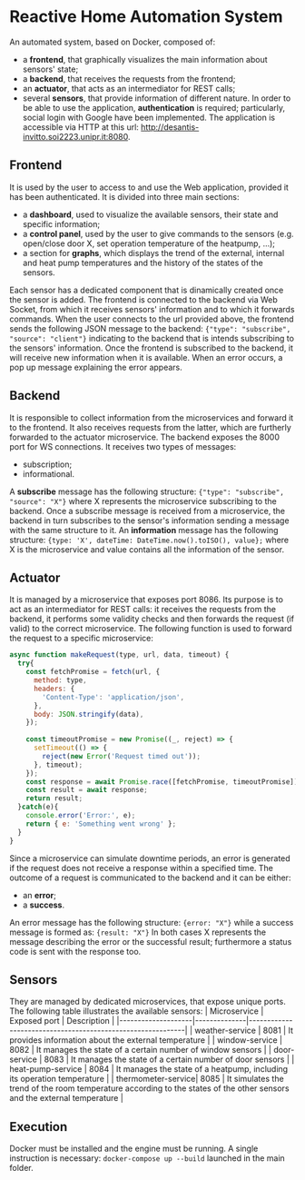 # Reactive Home Automation System
An automated system, based on Docker, composed of:
  - a **frontend**, that graphically visualizes the main information about sensors' state;
  - a **backend**, that receives the requests from the frontend;
  - an **actuator**, that acts as an intermediator for REST calls;
  - several **sensors**, that provide information of different nature.
In order to be able to use the application, **authentication** is required; particularly, social login with Google have been implemented.
The application is accessible via HTTP at this url: http://desantis-invitto.soi2223.unipr.it:8080.

## Frontend
It is used by the user to access to and use the Web application, provided it has been authenticated. It is divided into three main sections:
  - a **dashboard**, used to visualize the available sensors, their state and specific information;
  - a **control panel**, used by the user to give commands to the sensors (e.g. open/close door X, set operation temperature of the heatpump, ...);
  - a section for **graphs**, which displays the trend of the external, internal and heat pump temperatures and the history of the states of the sensors.

Each sensor has a dedicated component that is dinamically created once the sensor is added. The frontend is connected to the backend via Web Socket, from which it receives sensors' information and to which it forwards commands.
When the user connects to the url provided above, the frontend sends the following JSON message to the backend:
`{"type": "subscribe", "source": "client"}`
indicating to the backend that is intends subscribing to the sensors' information. Once the frontend is subscribed to the backend, it will receive new information when it is available. When an error occurs, a pop up message explaining the error appears.

## Backend
It is responsible to collect information from the microservices and forward it to the frontend. It also receives requests from the latter, which are furtherly forwarded to the actuator microservice.
The backend exposes the 8000 port for WS connections.
It receives two types of messages:
  - subscription;
  - informational.

A **subscribe** message has the following structure:
`{"type": "subscribe", "source": "X"}`
where X represents the microservice subscribing to the backend. Once a subscribe message is received from a microservice, the backend in turn subscribes to the sensor's information sending a message with the same structure to it.
An **information** message has the following structure:
`{type: 'X', dateTime: DateTime.now().toISO(), value};`
where X is the microservice and value contains all the information of the sensor.

## Actuator
It is managed by a microservice that exposes port 8086. Its purpose is to act as an intermediator for REST calls: it receives the requests from the backend, it performs some validity checks and then forwards the request (if valid) to the correct microservice.
The following function is used to forward the request to a specific microservice:
```javascript
async function makeRequest(type, url, data, timeout) {
  try{
    const fetchPromise = fetch(url, {
      method: type,
      headers: {
        'Content-Type': 'application/json',
      },
      body: JSON.stringify(data),
    });
  
    const timeoutPromise = new Promise((_, reject) => {
      setTimeout(() => {
        reject(new Error('Request timed out'));
      }, timeout);
    });
    const response = await Promise.race([fetchPromise, timeoutPromise]);
    const result = await response;
    return result;
  }catch(e){
    console.error('Error:', e);
    return { e: 'Something went wrong' };
  }
}
```
Since a microservice can simulate downtime periods, an error is generated if the request does not receive a response within a specified time.
The outcome of a request is communicated to the backend and it can be either:
  - an **error**;
  - a **success**.

An error message has the following structure:
`{error: "X"}`
while a success message is formed as:
`{result: "X"}`
In both cases X represents the message describing the error or the successful result; furthermore a status code is sent with the response too.

## Sensors
They are managed by dedicated microservices, that expose unique ports.
The following table illustrates the available sensors:
| Microservice       | Exposed port | Description                                                |
|--------------------|--------------|------------------------------------------------------------|
| weather-service    | 8081         | It provides information about the external temperature     |
| window-service     | 8082         | It manages the state of a certain number of window sensors |
| door-service       | 8083         | It manages the state of a certain number of door sensors   |
| heat-pump-service  | 8084         | It manages the state of a heatpump, including its operation temperature |
| thermometer-service| 8085         | It simulates the trend of the room temperature according to the states of the other sensors and the external temperature |


## Execution
Docker must be installed and the engine must be running.
A single instruction is necessary:
`docker-compose up --build`
launched in the main folder.
